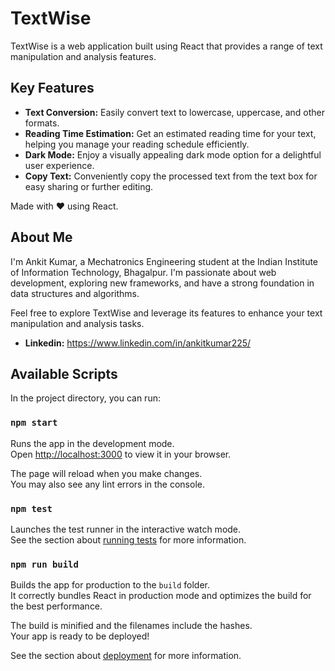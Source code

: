 # TextWise

TextWise is a web application built using React that provides a range of text manipulation and analysis features.

## Key Features

- **Text Conversion:** Easily convert text to lowercase, uppercase, and other formats.
- **Reading Time Estimation:** Get an estimated reading time for your text, helping you manage your reading schedule efficiently.
- **Dark Mode:** Enjoy a visually appealing dark mode option for a delightful user experience.
- **Copy Text:** Conveniently copy the processed text from the text box for easy sharing or further editing.

Made with ❤️ using React.

## About Me

I'm Ankit Kumar, a Mechatronics Engineering student at the Indian Institute of Information Technology, Bhagalpur. I'm passionate about web development, exploring new frameworks, and have a strong foundation in data structures and algorithms.

Feel free to explore TextWise and leverage its features to enhance your text manipulation and analysis tasks.
- **Linkedin:** https://www.linkedin.com/in/ankitkumar225/






## Available Scripts

In the project directory, you can run:

### `npm start`

Runs the app in the development mode.\
Open [http://localhost:3000](http://localhost:3000) to view it in your browser.

The page will reload when you make changes.\
You may also see any lint errors in the console.

### `npm test`

Launches the test runner in the interactive watch mode.\
See the section about [running tests](https://facebook.github.io/create-react-app/docs/running-tests) for more information.

### `npm run build`

Builds the app for production to the `build` folder.\
It correctly bundles React in production mode and optimizes the build for the best performance.

The build is minified and the filenames include the hashes.\
Your app is ready to be deployed!

See the section about [deployment](https://facebook.github.io/create-react-app/docs/deployment) for more information.
